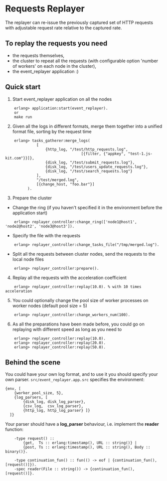 Requests Replayer
=================

The replayer can re-issue the previously captured set of HTTP requests
with adjustable request rate relative to the captured rate.

To replay the requests you need
-------------------------------
* the requests themselves,
* the cluster to repeat all the requests (with configurable option 'number of workers' on each node in the cluster),
* the event_replayer application :)


Quick start
-----------

1. Start event_replayer application on all the nodes 
```
    erlang> application:start(event_replayer).
    or
    make run
```

2. Given all the logs in different formats, merge them together into a unified format file, sorting by the request time
```
    erlang> tasks_gatherer:merge_logs(
              [
                  {http_log, "/test/http_requests.log",
                                  [{filter, {"appkey", "test-1.js-kit.com"}}]},
                  {disk_log, "/test/submit_requests.log"},
                  {disk_log, "/test/users_update_requests.log"},
                  {disk_log, "/test/search_requests.log"}
              ],
              "/test/merged.log",
              [{change_host, "foo.bar"}]
          ).
```

3. Prepare the cluster
 * Change the ring (if you haven't specified it in the environment before the application start)
```
    erlang> replayer_controller:change_ring(['node1@host1', 'node2@host2', 'node3@host3']).
```
 * Specify the file with the requests
```
    erlang> replayer_controller:change_tasks_file("/tmp/merged.log").
```
 * Split all the requests between cluster nodes, send the requests to the local node files
```
    erlang> replayer_controller:prepare().
```

4. Replay all the requests with the acceleration coefficient
```
    erlang> replayer_controller:replay(10.0). % with 10 times acceleration
```

5. You could optionally change the pool size of worker processes on worker nodes (default pool size = 5)
```
    erlang> replayer_controller:change_workers_num(100).
```

6. As all the preparations have been made before, you could go on replaying with different speed as long as you need to
```
    erlang> replayer_controller:replay(10.0).
    erlang> replayer_controller:replay(20.0).
    erlang> replayer_controller:replay(50.0).
```


Behind the scene
----------------

You could have your own log format, and to use it you should specify your own parser.
`src/event_replayer.app.src` specifies the environment:
```
{env, [
    {worker_pool_size, 5},
    {log_parsers, [
        {disk_log, disk_log_parser},
        {csv_log,  csv_log_parser},
        {http_log, http_log_parser} ]}
  ]}
```


Your parser should have a **log_parser** behaviour, i.e. implement the **reader** function:
```
    -type request() ::
        {get,  Ts :: erlang:timestamp(), URL :: string()} |
        {post, Ts :: erlang:timestamp(), URL :: string(), Body :: binary()}.

    -type continuation_fun() :: fun(() -> eof | {continuation_fun(), [request()]}).
    -spec reader(File :: string()) -> {continuation_fun(), [request()]}.
```

